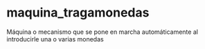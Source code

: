 # maquina_tragamonedas
Máquina o mecanismo que se pone en marcha automáticamente al introducirle una o varias monedas
